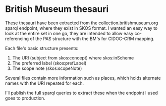 British Museum thesauri
================================================

These thesauri have been extracted from the collection.britishmuseum.org sparql endpoint, where they exist in SKOS format.
I wanted an easy way to look at the entire set in one go, they are intended to allow easy co-referencing of the PAS structure with the BM's for CIDOC-CRM mapping.

Each file's basic structure presents:
1) The URI (subject from skos:concept) where skos:inScheme
2) The preferred label (skos:prefLabel)
3) The scope note (skos:scopeNote)

Several files contain more information such as places, which holds alternate names with the URI repeated for each.

I'll publish the full sparql queries to extract these when the endpoint I used goes to production.